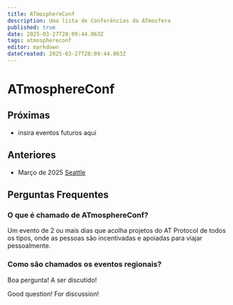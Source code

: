 ```yaml
---
title: ATmosphereConf
description: Uma lista de Conferências da ATmosfera
published: true
date: 2025-03-27T20:09:44.063Z
tags: atmosphereconf
editor: markdown
dateCreated: 2025-03-27T20:09:44.063Z
---
```


# ATmosphereConf

## Próximas

* insira eventos futuros aqui

## Anteriores

* Março de 2025 [Seattle](/atmosphereconf/seattle2025/)

## Perguntas Frequentes


### O que é chamado de ATmosphereConf?

Um evento de 2 ou mais dias que acolha projetos do AT Protocol de todos os tipos, onde as pessoas são incentivadas e apoiadas para viajar pessoalmente.

### Como são chamados os eventos regionais?

Boa pergunta! A ser discutido!

Good question! For discussion!

